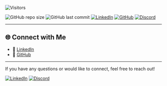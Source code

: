 ![Visitors](https://visitor-badge.laobi.icu/badge?page_id=t4mpr.ctf-writeups)

![GitHub repo size](https://img.shields.io/github/repo-size/t4mpr/ctf-writeups?color=blue&style=for-the-badge)
![GitHub last commit](https://img.shields.io/github/last-commit/t4mpr/ctf-writeups?color=green&style=for-the-badge)
[![LinkedIn](https://img.shields.io/badge/LinkedIn-Connect-blue?style=for-the-badge&logo=linkedin)](https://linkedin.com/in/smosillo)
[![GitHub](https://img.shields.io/badge/GitHub-t4mpr-black?style=for-the-badge&logo=github)](https://github.com/t4mpr)
[![Discord](https://img.shields.io/badge/Discord-t4mpr%230-blue?logo=discord&style=for-the-badge)](https://discordapp.com/users/780642255508865044)



---

## 🌐 Connect with Me

- 💼 [LinkedIn](https://linkedin.com/in/smosillo)  
- 🐙 [GitHub](https://github.com/t4mpr)  

---

If you have any questions or would like to connect, feel free to reach out! 


[![LinkedIn](https://img.shields.io/badge/LinkedIn-Connect-blue?style=for-the-badge&logo=linkedin)](https://linkedin.com/in/smosillo)
[![Discord](https://img.shields.io/badge/Discord-t4mpr%230-blue?logo=discord&style=for-the-badge)](https://discordapp.com/users/780642255508865044)
<!--
**t4mpr/t4mpr** is a ✨ _special_ ✨ repository because its `README.md` (this file) appears on your GitHub profile.

Here are some ideas to get you started:

- 🔭 I’m currently working on ...
- 🌱 I’m currently learning ...
- 👯 I’m looking to collaborate on ...
- 🤔 I’m looking for help with ...
- 💬 Ask me about ...
- 📫 How to reach me: ...
- 😄 Pronouns: ...
- ⚡ Fun fact: ...
-->
